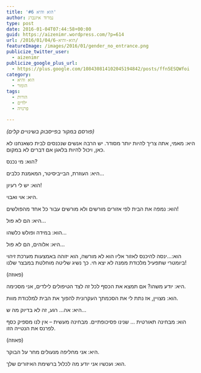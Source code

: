```yaml
---
title: 'הוא והיא #6'
author: נמרוד איזנברג
type: post
date: 2016-01-04T07:44:58+00:00
guid: https://aizenimr.wordpress.com/?p=614
url: /2016/01/04/הוא-והיא-6/
featureImage: /images/2016/01/gender_no_entrance.png
publicize_twitter_user:
  - aizenimr
publicize_google_plus_url:
  - https://plus.google.com/108430814102045194842/posts/ffn5ESQWfoi
category:
  - הוא והיא
  - הומור
tags:
  - הורות
  - ילדים
  - פרנויה

---
```

_(פורסם במקור בפייסבוק בשינויים קלים)_

<span lang="he-IL">היא</span><span lang="en-US">: </span><span lang="he-IL">מאמי</span><span lang="en-US">, </span><span lang="he-IL">אתה צריך להיות יותר מסודר</span><span lang="en-US">. </span><span lang="he-IL">יש הרבה אנשים שנכנסים לבית כשאנחנו לא כאן</span><span lang="en-US">, </span><span lang="he-IL">ויכול להיות בלאגן אם דברים לא במקום</span><span lang="en-US">.</span>

<span lang="he-IL">הוא</span><span lang="en-US">: </span><span lang="he-IL">מי נכנס</span><span lang="en-US">?</span>

<span lang="he-IL">היא</span><span lang="en-US">: </span><span lang="he-IL">העוזרת</span><span lang="en-US">, </span><span lang="he-IL">הבייביסיטר</span><span lang="en-US">, ה</span><span lang="he-IL">מאמנת כלבים</span><span lang="en-US">...</span>

<span lang="he-IL">הוא</span><span lang="en-US">: </span><span lang="he-IL">יש לי רעיון</span><span lang="en-US">!</span>

<span lang="he-IL">היא</span><span lang="en-US">: </span><span lang="he-IL">אוי ואבוי</span><span lang="en-US">.</span>

<span lang="he-IL">הוא</span><span lang="en-US">: </span><span lang="he-IL">נמפה את הבית לפי אזורים מורשים ולא מורשים עבור כל אחד מהפולשים</span><span lang="en-US">!</span>

<span lang="he-IL">היא</span><span lang="en-US">: </span><span lang="he-IL">הם לא פול</span><span lang="en-US">...</span>

<span lang="he-IL">הוא</span><span lang="en-US">: </span><span lang="he-IL">במידה ופולש כלשהו</span><span lang="en-US">...</span>

<span lang="he-IL">היא</span><span lang="en-US">: </span><span lang="he-IL">אלוהים</span><span lang="en-US">, </span><span lang="he-IL">הם לא פול</span><span lang="en-US">...</span>

<span lang="he-IL">הוא</span><span lang="en-US">:...</span><span lang="he-IL">ינסה להיכנס לאזור אליו הוא לא מורשה</span><span lang="en-US">, </span><span lang="he-IL">הוא יזוהה באמצעות מערכת זיהוי ביומטרי שתפעיל מלכודת ממנה לא יצא חי.</span><span lang="en-US"> </span><span lang="he-IL">כך נשיג שליטה מוחלטת במבצר שלנו</span><span lang="en-US">!</span>

<span lang="en-US">(</span><span lang="he-IL">פאוזה</span><span lang="en-US">)</span>

<span lang="he-IL">היא</span><span lang="en-US">: </span><span lang="he-IL">יודע משהו</span><span lang="en-US">? </span><span lang="he-IL">אם תמצא את הכסף לכל זה לצד הטיפולים לילדים</span><span lang="en-US">, </span><span lang="he-IL">אני מסכימה</span><span lang="en-US">.</span>

<span lang="he-IL">הוא</span><span lang="en-US">: </span><span lang="he-IL">מצויין</span><span lang="en-US">, </span><span lang="he-IL">אז נתת לי את הסכמתך העקרונית להפוך את הבית למלכודת מוות</span><span lang="en-US">.</span>

<span lang="he-IL">היא</span><span lang="en-US">: </span><span lang="he-IL">אה… רגע</span><span lang="en-US">, </span><span lang="he-IL">זה לא בדיוק מה ש</span><span lang="en-US">...</span>

<span lang="he-IL">הוא</span><span lang="en-US">: </span><span lang="he-IL">מבחינה תאורטית </span><span lang="en-US">... </span><span lang="he-IL">שנינו פסיכופתיים</span><span lang="en-US">. </span><span lang="he-IL">מבחינה מעשית – אין לנו מספיק כסף לפרנס את הנטייה הזו</span><span lang="en-US">.</span>

<span lang="en-US">(</span><span lang="he-IL">פאוזה</span><span lang="en-US">)</span>

<span lang="he-IL">היא</span><span lang="en-US">: </span><span lang="he-IL">אני מחליפה מנעולים מחר על הבוקר</span><span lang="en-US">.</span>

הוא: ועכשיו אני יודע מה לכלול ברשימת האיזורים שלך.